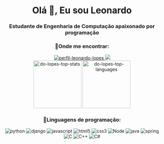 <h1 align="center">Olá 👋, Eu sou Leonardo</h1>
<h3 align="center">Estudante de Engenharia de Computação apaixonado por programação</h3>

<h3 align="center">🔎Onde me encontrar:</h3>
<div align="center">
    <a href="https://www.linkedin.com/in/do-lopes/">
        <img src="https://img.shields.io/badge/LinkedIn-0077B5?style=for-the-badge&logo=linkedin&logoColor=white" alt="perfil-leonardo-lopes"/>
    </a>
    <a href="mailto:leo2006lopes@gmail.com">
        <img src=https://img.shields.io/badge/Gmail-D14836?style=for-the-badge&logo=gmail&logoColor=white></img>
    </a>
</div>

<div align=center dir="auto">
    <img height="150em" src="https://github-readme-stats.vercel.app/api?username=do-lopes&show_icons=true&theme=dracula" alt="do-lopes-top-stats" style="max-width: 100%;"/>
    <img height="150em" src="https://github-readme-stats.vercel.app/api/top-langs?username=do-lopes&show_icons=true&theme=dracula&layout=compact&exclude_repo=Projeto-Bot-Web-Scraping" alt="do-lopes-top-languages" style="max-width: 100%;"/>
</div>

<h3 align="center">📎Linguagens de programação:</h3>
<div align="center" dir="auto">
    <img alt="python" src="https://img.shields.io/badge/Python-3776AB?style=for-the-badge&logo=python&logoColor=white">
    <img alt="django" src="https://img.shields.io/badge/Django-092E20?style=for-the-badge&logo=django&logoColor=white">
    <img alt="javascript" src="https://img.shields.io/badge/JavaScript-F7DF1E?style=for-the-badge&logo=javascript&logoColor=black">
    <img alt="html5" src="https://img.shields.io/badge/HTML5-E34F26?style=for-the-badge&logo=html5&logoColor=white">
    <img alt="css3" src="https://img.shields.io/badge/CSS3-1572B6?style=for-the-badge&logo=css3&logoColor=white">
    <img alt="Node" src="https://img.shields.io/badge/Node.js-43853D?style=for-the-badge&logo=node.js&logoColor=white">
    <img alt="java" src="https://img.shields.io/badge/Java-ED8B00?style=for-the-badge&logo=openjdk&logoColor=white">
    <img alt="spring" src="https://img.shields.io/badge/Spring-6DB33F?style=for-the-badge&logo=spring&logoColor=white">
    <img alt="C" src="https://img.shields.io/badge/C-00599C?style=for-the-badge&logo=c&logoColor=white">
    <img alt="C++" src="https://img.shields.io/badge/C%2B%2B-00599C?style=for-the-badge&logo=c%2B%2B&logoColor=whitee">
    <img alt="C#" src="https://img.shields.io/badge/C%23-239120?style=for-the-badge&logo=c-sharp&logoColor=white">   
</div> 
